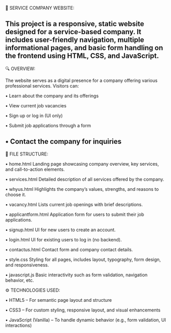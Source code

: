🏢 SERVICE COMPANY WEBSITE:

This project is a responsive, static website designed for a service-based company. It includes user-friendly navigation, multiple informational pages, and basic form handling on the frontend using HTML, CSS, and JavaScript.
---
🔍 OVERVIEW:

The website serves as a digital presence for a company offering various professional services. Visitors can:

•	Learn about the company and its offerings

•	View current job vacancies

•	Sign up or log in (UI only)

•	Submit job applications through a form

•	Contact the company for inquiries
---

📁 FILE STRUCTURE:

• home.html	Landing page showcasing company overview, key services, and call-to-action elements.

• services.html	Detailed description of all services offered by the company.

• whyus.html	Highlights the company’s values, strengths, and reasons to choose it.

• vacancy.html	Lists current job openings with brief descriptions.

• applicantform.html	Application form for users to submit their job applications.

• signup.html	UI for new users to create an account.

• login.html	UI for existing users to log in (no backend).

• contactus.html	Contact form and company contact details.

• style.css	Styling for all pages, includes layout, typography, form design, and responsiveness.

• javascript.js	Basic interactivity such as form validation, navigation behavior, etc.


⚙️ TECHNOLOGIES USED:

•	HTML5 – For semantic page layout and structure

•	CSS3 – For custom styling, responsive layout, and visual enhancements

•	JavaScript (Vanilla) – To handle dynamic behavior (e.g., form validation, UI interactions)




